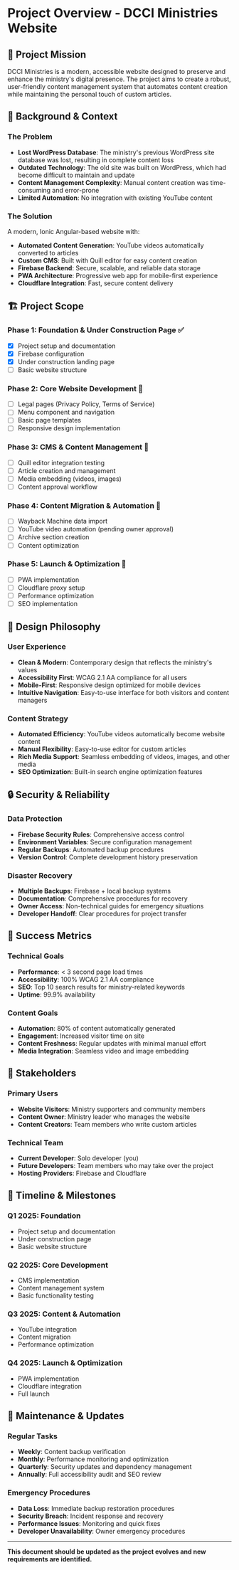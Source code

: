 # Project Overview - DCCI Ministries Website

## 🎯 Project Mission

DCCI Ministries is a modern, accessible website designed to preserve and enhance the ministry's digital presence. The project aims to create a robust, user-friendly content management system that automates content creation while maintaining the personal touch of custom articles.

## 📖 Background & Context

### The Problem
- **Lost WordPress Database**: The ministry's previous WordPress site database was lost, resulting in complete content loss
- **Outdated Technology**: The old site was built on WordPress, which had become difficult to maintain and update
- **Content Management Complexity**: Manual content creation was time-consuming and error-prone
- **Limited Automation**: No integration with existing YouTube content

### The Solution
A modern, Ionic Angular-based website with:
- **Automated Content Generation**: YouTube videos automatically converted to articles
- **Custom CMS**: Built with Quill editor for easy content creation
- **Firebase Backend**: Secure, scalable, and reliable data storage
- **PWA Architecture**: Progressive web app for mobile-first experience
- **Cloudflare Integration**: Fast, secure content delivery

## 🏗️ Project Scope

### Phase 1: Foundation & Under Construction Page ✅
- [x] Project setup and documentation
- [x] Firebase configuration
- [x] Under construction landing page
- [ ] Basic website structure

### Phase 2: Core Website Development 🚧
- [ ] Legal pages (Privacy Policy, Terms of Service)
- [ ] Menu component and navigation
- [ ] Basic page templates
- [ ] Responsive design implementation

### Phase 3: CMS & Content Management 📝
- [ ] Quill editor integration testing
- [ ] Article creation and management
- [ ] Media embedding (videos, images)
- [ ] Content approval workflow

### Phase 4: Content Migration & Automation 🔄
- [ ] Wayback Machine data import
- [ ] YouTube video automation (pending owner approval)
- [ ] Archive section creation
- [ ] Content optimization

### Phase 5: Launch & Optimization 🚀
- [ ] PWA implementation
- [ ] Cloudflare proxy setup
- [ ] Performance optimization
- [ ] SEO implementation

## 🎨 Design Philosophy

### User Experience
- **Clean & Modern**: Contemporary design that reflects the ministry's values
- **Accessibility First**: WCAG 2.1 AA compliance for all users
- **Mobile-First**: Responsive design optimized for mobile devices
- **Intuitive Navigation**: Easy-to-use interface for both visitors and content managers

### Content Strategy
- **Automated Efficiency**: YouTube videos automatically become website content
- **Manual Flexibility**: Easy-to-use editor for custom articles
- **Rich Media Support**: Seamless embedding of videos, images, and other media
- **SEO Optimization**: Built-in search engine optimization features

## 🔒 Security & Reliability

### Data Protection
- **Firebase Security Rules**: Comprehensive access control
- **Environment Variables**: Secure configuration management
- **Regular Backups**: Automated backup procedures
- **Version Control**: Complete development history preservation

### Disaster Recovery
- **Multiple Backups**: Firebase + local backup systems
- **Documentation**: Comprehensive procedures for recovery
- **Owner Access**: Non-technical guides for emergency situations
- **Developer Handoff**: Clear procedures for project transfer

## 🎯 Success Metrics

### Technical Goals
- **Performance**: < 3 second page load times
- **Accessibility**: 100% WCAG 2.1 AA compliance
- **SEO**: Top 10 search results for ministry-related keywords
- **Uptime**: 99.9% availability

### Content Goals
- **Automation**: 80% of content automatically generated
- **Engagement**: Increased visitor time on site
- **Content Freshness**: Regular updates with minimal manual effort
- **Media Integration**: Seamless video and image embedding

## 👥 Stakeholders

### Primary Users
- **Website Visitors**: Ministry supporters and community members
- **Content Owner**: Ministry leader who manages the website
- **Content Creators**: Team members who write custom articles

### Technical Team
- **Current Developer**: Solo developer (you)
- **Future Developers**: Team members who may take over the project
- **Hosting Providers**: Firebase and Cloudflare

## 📅 Timeline & Milestones

### Q1 2025: Foundation
- Project setup and documentation
- Under construction page
- Basic website structure

### Q2 2025: Core Development
- CMS implementation
- Content management system
- Basic functionality testing

### Q3 2025: Content & Automation
- YouTube integration
- Content migration
- Performance optimization

### Q4 2025: Launch & Optimization
- PWA implementation
- Cloudflare integration
- Full launch

## 🔄 Maintenance & Updates

### Regular Tasks
- **Weekly**: Content backup verification
- **Monthly**: Performance monitoring and optimization
- **Quarterly**: Security updates and dependency management
- **Annually**: Full accessibility audit and SEO review

### Emergency Procedures
- **Data Loss**: Immediate backup restoration procedures
- **Security Breach**: Incident response and recovery
- **Performance Issues**: Monitoring and quick fixes
- **Developer Unavailability**: Owner emergency procedures

---

**This document should be updated as the project evolves and new requirements are identified.** 
